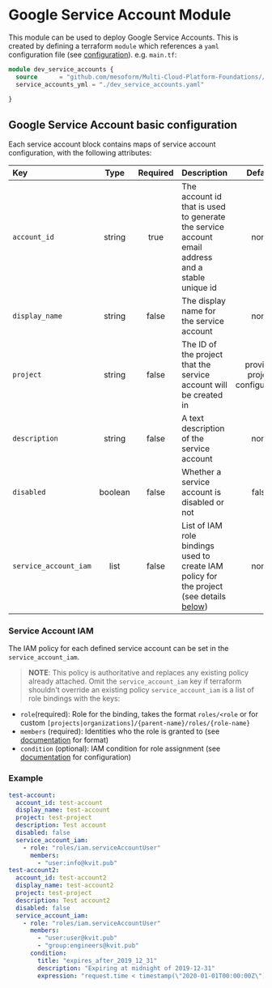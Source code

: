 # Google Service Account Module  
This module can be used to deploy Google Service Accounts.
This is created by defining a terraform `module` which references a `yaml` configuration file (see [configuration](#google-service-account-basic-configuration)).
e.g. `main.tf`:
```terraform
module dev_service_accounts {
  source      = "github.com/mesoform/Multi-Cloud-Platform-Foundations//Google/resource-manager/service_account"
  service_accounts_yml = "./dev_service_accounts.yaml"
  
}
```

## Google Service Account basic configuration  
Each service account block contains maps of service account configuration, with the following attributes:

| Key                   |  Type   | Required | Description                                                                                                     |            Default             |
|:----------------------|:-------:|:--------:|:----------------------------------------------------------------------------------------------------------------|:------------------------------:|
| `account_id`          | string  |   true   | The account id that is used to generate the service account email address and a stable unique id                |              none              |
| `display_name`        | string  |  false   | The display name for the service account                                                                        |              none              |
| `project`             | string  |  false   | The ID of the project that the service account will be created in                                               | provider project configuration |
| `description`         | string  |  false   | A text description of the service account                                                                       |              none              |
| `disabled`            | boolean |  false   | Whether a service account is disabled or not                                                                    |             false              |
| `service_account_iam` |  list   |  false   | List of IAM role bindings used to create IAM policy for the project (see details [below](#service-account-iam)) |              none              |


### Service Account IAM  
The IAM policy for each defined service account can be set in the `service_account_iam`.
> **NOTE**: This policy is authoritative and replaces any existing policy already attached.
> Omit the `service_account_iam` key if terraform shouldn't override an existing policy
`service_account_iam` is a list of role bindings with the keys:
* `role`(required): Role for the binding, takes the format `roles/<role` or for custom `[projects|organizations]/{parent-name}/roles/{role-name}`
* `members` (required): Identities who the role is granted to (see [documentation](https://registry.terraform.io/providers/hashicorp/google/latest/docs/resources/google_service_account_iam#member/members) for format)
* `condition` (optional): IAM condition for role assignment (see [documentation](https://registry.terraform.io/providers/hashicorp/google/latest/docs/resources/google_service_account_iam#condition) for configuration)


### Example  
```yaml
test-account:
  account_id: test-account
  display_name: test-account
  project: test-project
  description: Test account
  disabled: false
  service_account_iam:
    - role: "roles/iam.serviceAccountUser"
      members:
        - "user:info@kvit.pub"
test-account2:
  account_id: test-account2
  display_name: test-account2
  project: test-project
  description: Test account2
  disabled: false
  service_account_iam:
    - role: "roles/iam.serviceAccountUser"
      members:
        - "user:user@kvit.pub"
        - "group:engineers@kvit.pub"
      condition:
        title: "expires_after_2019_12_31"
        description: "Expiring at midnight of 2019-12-31"
        expression: "request.time < timestamp(\"2020-01-01T00:00:00Z\")"

```
